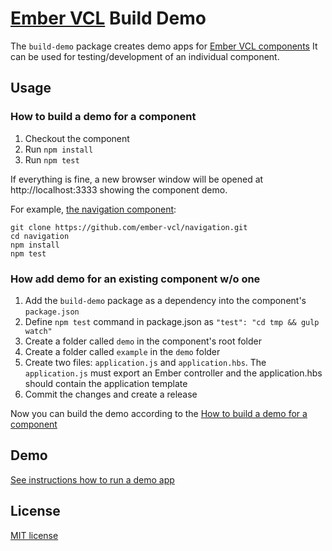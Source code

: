 # [Ember VCL](https://github.com/ember-vcl/doc) Build Demo

The `build-demo` package creates demo apps for [Ember VCL components](https://github.com/ember-vcl)
It can be used for testing/development of an individual component.

## Usage

### How to build a demo for a component

1. Checkout the component
2. Run `npm install`
3. Run `npm test`

If everything is fine, a new browser window will be opened at http://localhost:3333 showing the component demo.

For example, [the navigation component](https://github.com/ember-vcl/navigation):

```
git clone https://github.com/ember-vcl/navigation.git
cd navigation
npm install
npm test
```

### How add demo for an existing component w/o one

1. Add the `build-demo` package as a dependency into the component's `package.json`
2. Define `npm test` command in package.json as `"test": "cd tmp && gulp watch"`
3. Create a folder called `demo` in the component's root folder
4. Create a folder called `example` in the `demo` folder
5. Create two files: `application.js` and `application.hbs`. The `application.js` must export an Ember controller and the application.hbs should contain the application template
6. Commit the changes and create a release

Now you can build the demo according to the [How to build a demo for a component](#how-to-build-a-demo-for-a-component)

## Demo

[See instructions how to run a demo app](https://github.com/ember-vcl/build-demo)

## License

[MIT license](LICENSE)
